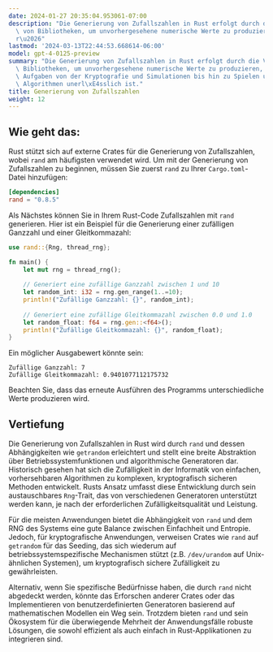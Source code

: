 ```yaml
---
date: 2024-01-27 20:35:04.953061-07:00
description: "Die Generierung von Zufallszahlen in Rust erfolgt durch die Verwendung\
  \ von Bibliotheken, um unvorhergesehene numerische Werte zu produzieren, was f\xFC\
  r\u2026"
lastmod: '2024-03-13T22:44:53.668614-06:00'
model: gpt-4-0125-preview
summary: "Die Generierung von Zufallszahlen in Rust erfolgt durch die Verwendung von\
  \ Bibliotheken, um unvorhergesehene numerische Werte zu produzieren, was f\xFCr\
  \ Aufgaben von der Kryptografie und Simulationen bis hin zu Spielen und randomisierten\
  \ Algorithmen unerl\xE4sslich ist."
title: Generierung von Zufallszahlen
weight: 12
---
```


## Wie geht das:
Rust stützt sich auf externe Crates für die Generierung von Zufallszahlen, wobei `rand` am häufigsten verwendet wird. Um mit der Generierung von Zufallszahlen zu beginnen, müssen Sie zuerst `rand` zu Ihrer `Cargo.toml`-Datei hinzufügen:

```toml
[dependencies]
rand = "0.8.5"
```

Als Nächstes können Sie in Ihrem Rust-Code Zufallszahlen mit `rand` generieren. Hier ist ein Beispiel für die Generierung einer zufälligen Ganzzahl und einer Gleitkommazahl:

```rust
use rand::{Rng, thread_rng};

fn main() {
    let mut rng = thread_rng();
    
    // Generiert eine zufällige Ganzzahl zwischen 1 und 10
    let random_int: i32 = rng.gen_range(1..=10);
    println!("Zufällige Ganzzahl: {}", random_int);
    
    // Generiert eine zufällige Gleitkommazahl zwischen 0.0 und 1.0
    let random_float: f64 = rng.gen::<f64>();
    println!("Zufällige Gleitkommazahl: {}", random_float);
}
```

Ein möglicher Ausgabewert könnte sein:

```plaintext
Zufällige Ganzzahl: 7
Zufällige Gleitkommazahl: 0.9401077112175732
```

Beachten Sie, dass das erneute Ausführen des Programms unterschiedliche Werte produzieren wird.

## Vertiefung
Die Generierung von Zufallszahlen in Rust wird durch `rand` und dessen Abhängigkeiten wie `getrandom` erleichtert und stellt eine breite Abstraktion über Betriebssystemfunktionen und algorithmische Generatoren dar. Historisch gesehen hat sich die Zufälligkeit in der Informatik von einfachen, vorhersehbaren Algorithmen zu komplexen, kryptografisch sicheren Methoden entwickelt. Rusts Ansatz umfasst diese Entwicklung durch sein austauschbares `Rng`-Trait, das von verschiedenen Generatoren unterstützt werden kann, je nach der erforderlichen Zufälligkeitsqualität und Leistung.

Für die meisten Anwendungen bietet die Abhängigkeit von `rand` und dem RNG des Systems eine gute Balance zwischen Einfachheit und Entropie. Jedoch, für kryptografische Anwendungen, verweisen Crates wie `rand` auf `getrandom` für das Seeding, das sich wiederum auf betriebssystemspezifische Mechanismen stützt (z.B. `/dev/urandom` auf Unix-ähnlichen Systemen), um kryptografisch sichere Zufälligkeit zu gewährleisten.

Alternativ, wenn Sie spezifische Bedürfnisse haben, die durch `rand` nicht abgedeckt werden, könnte das Erforschen anderer Crates oder das Implementieren von benutzerdefinierten Generatoren basierend auf mathematischen Modellen ein Weg sein. Trotzdem bieten `rand` und sein Ökosystem für die überwiegende Mehrheit der Anwendungsfälle robuste Lösungen, die sowohl effizient als auch einfach in Rust-Applikationen zu integrieren sind.
